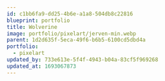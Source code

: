 ```yaml
---
id: c1bb6fa9-dd25-4b6e-a1a8-504db8c22816
blueprint: portfolio
title: Wolverine
image: portfolio/pixelart/jerven-min.webp
parent: 1d2d635f-5eca-49f6-b6b5-6100cd5dbd4a
portfolio:
  - pixelart
updated_by: 733e613e-5f4f-4943-b04a-83cf5f969268
updated_at: 1693067873
---
```

